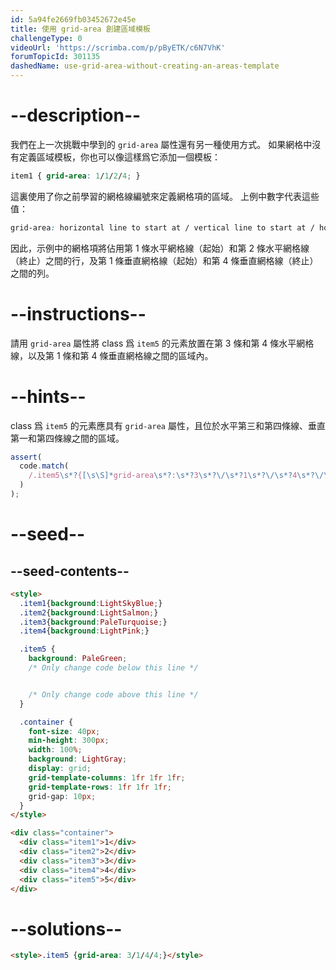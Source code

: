 ```yaml
---
id: 5a94fe2669fb03452672e45e
title: 使用 grid-area 創建區域模板
challengeType: 0
videoUrl: 'https://scrimba.com/p/pByETK/c6N7VhK'
forumTopicId: 301135
dashedName: use-grid-area-without-creating-an-areas-template
---
```


# --description--

我們在上一次挑戰中學到的 `grid-area` 屬性還有另一種使用方式。 如果網格中沒有定義區域模板，你也可以像這樣爲它添加一個模板：

```css
item1 { grid-area: 1/1/2/4; }
```

這裏使用了你之前學習的網格線編號來定義網格項的區域。 上例中數字代表這些值：

```css
grid-area: horizontal line to start at / vertical line to start at / horizontal line to end at / vertical line to end at;
```

因此，示例中的網格項將佔用第 1 條水平網格線（起始）和第 2 條水平網格線（終止）之間的行，及第 1 條垂直網格線（起始）和第 4 條垂直網格線（終止）之間的列。

# --instructions--

請用 `grid-area` 屬性將 class 爲 `item5` 的元素放置在第 3 條和第 4 條水平網格線，以及第 1 條和第 4 條垂直網格線之間的區域內。

# --hints--

class 爲 `item5` 的元素應具有 `grid-area` 屬性，且位於水平第三和第四條線、垂直第一和第四條線之間的區域。

```js
assert(
  code.match(
    /.item5\s*?{[\s\S]*grid-area\s*?:\s*?3\s*?\/\s*?1\s*?\/\s*?4\s*?\/\s*?4\s*?;[\s\S]*}/gi
  )
);
```

# --seed--

## --seed-contents--

```html
<style>
  .item1{background:LightSkyBlue;}
  .item2{background:LightSalmon;}
  .item3{background:PaleTurquoise;}
  .item4{background:LightPink;}

  .item5 {
    background: PaleGreen;
    /* Only change code below this line */


    /* Only change code above this line */
  }

  .container {
    font-size: 40px;
    min-height: 300px;
    width: 100%;
    background: LightGray;
    display: grid;
    grid-template-columns: 1fr 1fr 1fr;
    grid-template-rows: 1fr 1fr 1fr;
    grid-gap: 10px;
  }
</style>

<div class="container">
  <div class="item1">1</div>
  <div class="item2">2</div>
  <div class="item3">3</div>
  <div class="item4">4</div>
  <div class="item5">5</div>
</div>
```

# --solutions--

```html
<style>.item5 {grid-area: 3/1/4/4;}</style>
```

